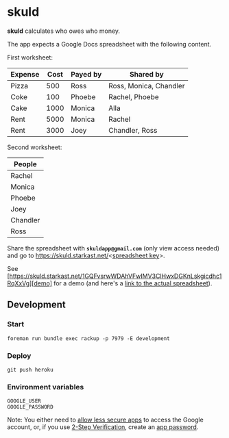 # skuld

**skuld** calculates who owes who money.

The app expects a Google Docs spreadsheet with the following content.

First worksheet:

| Expense | Cost | Payed by | Shared by              |
|---------|------|----------|------------------------|
| Pizza   | 500  | Ross     | Ross, Monica, Chandler |
| Coke    | 100  | Phoebe   | Rachel, Phoebe         |
| Cake    | 1000 | Monica   | Alla                   |
| Rent    | 5000 | Monica   | Rachel                 |
| Rent    | 3000 | Joey     | Chandler, Ross         |

Second worksheet:

| People   |
|----------|
| Rachel   |
| Monica   |
| Phoebe   |
| Joey     |
| Chandler |
| Ross     |

Share the spreadsheet with **`skuldapp@gmail.com`** (only view access needed) and go to https://skuld.starkast.net/<[spreadsheet key]>.

See [https://skuld.starkast.net/1GQFvsrwWDAhVFwIMV3ClHwxDGKnLskgicdhc1RqXxVg][demo] for a demo (and here's a [link to the actual spreadsheet][demosheet]).

[spreadsheet key]: https://productforums.google.com/forum/#!topic/docs/Vx0rggpH9nQ
[demo]: https://skuld.starkast.net/1GQFvsrwWDAhVFwIMV3ClHwxDGKnLskgicdhc1RqXxVg
[demosheet]: https://docs.google.com/spreadsheets/d/1GQFvsrwWDAhVFwIMV3ClHwxDGKnLskgicdhc1RqXxVg/pubhtml

## Development

### Start

    foreman run bundle exec rackup -p 7979 -E development

### Deploy

    git push heroku

### Environment variables

    GOOGLE_USER
    GOOGLE_PASSWORD

Note: You either need to [allow less secure apps] to access the Google account, or, if you use [2-Step Verification], create an [app password].

[allow less secure apps]: https://support.google.com/accounts/answer/6010255
[2-Step Verification]: https://support.google.com/accounts/answer/180744?hl=en
[app password]: https://support.google.com/accounts/answer/185833?hl=en&topic=2784804&ctx=topic
